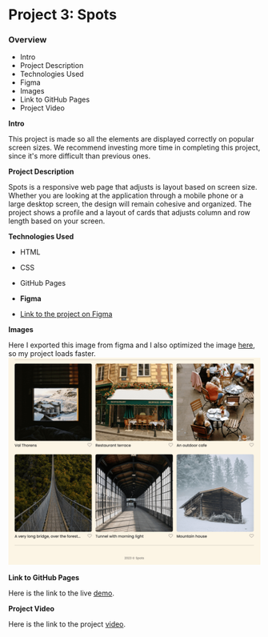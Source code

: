# Project 3: Spots

### Overview

- Intro
- Project Description
- Technologies Used
- Figma
- Images
- Link to GitHub Pages
- Project Video

**Intro**

This project is made so all the elements are displayed correctly on popular screen sizes. We recommend investing more time in completing this project, since it's more difficult than previous ones.

**Project Description**

Spots is a responsive web page that adjusts is layout based on screen size. Whether you are looking at the application through a mobile phone or a large desktop screen, the design will remain cohesive and organized. The project shows a profile and a layout of cards that adjusts column and row length based on your screen.

**Technologies Used**

- HTML
- CSS
- GitHub Pages

- **Figma**

- [Link to the project on Figma](https://www.figma.com/file/BBNm2bC3lj8QQMHlnqRsga/Sprint-3-Project-%E2%80%94-Spots?type=design&node-id=2%3A60&mode=design&t=afgNFybdorZO6cQo-1)

**Images**

Here I exported this image from figma and I also optimized the image [here](https://tinypng.com/), so my project loads faster.
![alt text](images/figma.png)

**Link to GitHub Pages**

Here is the link to the live [demo](https://fredsmith2.github.io/se_project_spots/).

**Project Video**

Here is the link to the project [video](https://drive.google.com/file/d/18KtbK_i7zlQaRCEsoySEOJ0PSovy9aM5/view?usp=drive_link).
